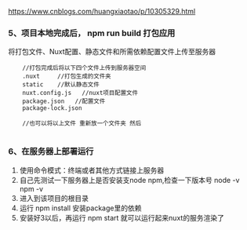https://www.cnblogs.com/huangxiaotao/p/10305329.html
### 5、项目本地完成后， npm run build 打包应用

将打包文件、Nuxt配置、静态文件和所需依赖配置文件上传至服务器
```
    //打包完成后将以下四个文件上传到服务器空间
    .nuxt     //打包生成的文件夹
    static    //默认静态文件
    nuxt.config.js   //nuxt项目配置文件
    package.json   //配置文件
    package-lock.json

    //也可以将以上文件 重新放一个文件夹 然后
    

```
### 6、在服务器上部署运行
1. 使用命令模式：终端或者其他方式链接上服务器
2. 自己先测试一下服务器上是否安装支node npm,检查一下版本号 
    node -v
    npm -v
2. 进入到该项目的根目录
3. 运行 npm install 安装package里的依赖
4. 安装好3以后，再运行 npm start 就可以运行起来nuxt的服务渲染了
